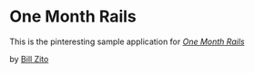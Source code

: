 # One Month Rails 

This is the pinteresting sample application for 
[*One Month Rails*](http://onemonthrails.com)

by [Bill Zito](http://bzito.com)

